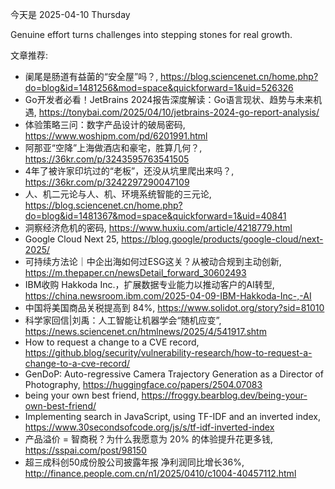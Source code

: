 今天是 2025-04-10 Thursday

Genuine effort turns challenges into stepping stones for real growth.

文章推荐:
- 阑尾是肠道有益菌的“安全屋”吗？, https://blog.sciencenet.cn/home.php?do=blog&id=1481256&mod=space&quickforward=1&uid=526326
- Go开发者必看！JetBrains 2024报告深度解读：Go语言现状、趋势与未来机遇, https://tonybai.com/2025/04/10/jetbrains-2024-go-report-analysis/
- 体验策略三问：数字产品设计的破局密码, https://www.woshipm.com/pd/6201991.html
- 阿那亚“空降”上海做酒店和豪宅，胜算几何？, https://36kr.com/p/3243595763541505
- 4年了被许家印坑过的“老板”，还没从坑里爬出来吗？, https://36kr.com/p/3242297290047109
- 人、机二元论与人、机、环境系统智能的三元论, https://blog.sciencenet.cn/home.php?do=blog&id=1481367&mod=space&quickforward=1&uid=40841
- 洞察经济危机的密码, https://www.huxiu.com/article/4218779.html
- Google Cloud Next 25, https://blog.google/products/google-cloud/next-2025/
- 可持续方法论｜中企出海如何过ESG这关？从被动合规到主动创新, https://m.thepaper.cn/newsDetail_forward_30602493
- IBM收购 Hakkoda Inc.，扩展数据专业能力以推动客户的AI转型, https://china.newsroom.ibm.com/2025-04-09-IBM-Hakkoda-Inc-,-AI
- 中国将美国商品关税提高到 84%, https://www.solidot.org/story?sid=81010
- 科学家回信|刘禹：人工智能让机器学会“随机应变”, https://news.sciencenet.cn/htmlnews/2025/4/541917.shtm
- How to request a change to a CVE record, https://github.blog/security/vulnerability-research/how-to-request-a-change-to-a-cve-record/
- GenDoP: Auto-regressive Camera Trajectory Generation as a Director of Photography, https://huggingface.co/papers/2504.07083
- being your own best friend, https://froggy.bearblog.dev/being-your-own-best-friend/
- Implementing search in JavaScript, using TF-IDF and an inverted index, https://www.30secondsofcode.org/js/s/tf-idf-inverted-index
- 产品溢价 = 智商税？为什么我愿意为 20% 的体验提升花更多钱, https://sspai.com/post/98150
- 超三成科创50成份股公司披露年报 净利润同比增长36%, http://finance.people.com.cn/n1/2025/0410/c1004-40457112.html
